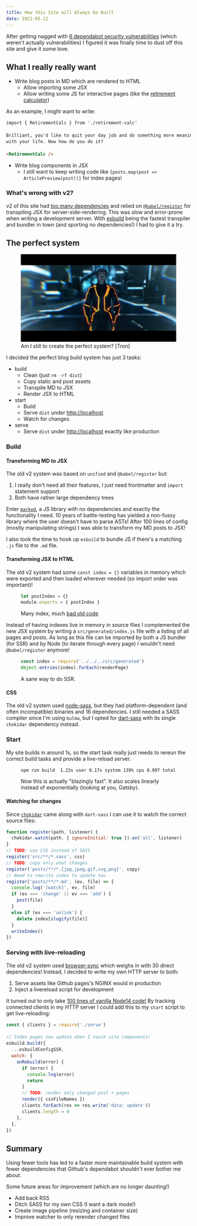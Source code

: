 ```yaml
---
title: How this Site will Always be Built
date: 2021-05-12
---
```


After getting nagged with [6 dependabot security vulnerabilities](https://github.com/thesmartwon/thesmartwon.com/pulls?q=is%3Apr+author%3Aapp%2Fdependabot) (which weren't actually vulnerabilities) I figured it was finally time to dust off this site and give it some love. 

## What I really really want
- Write blog posts in MD which are rendered to HTML
  - Allow importing some JSX
  - Allow writing some JS for interactive pages (like the [retirement calculator](/posts/money/early-retirement))

As an example, I might want to write:
```md
import { RetirementCalc } from './retirement-calc'

Brilliant, you'd like to quit your day job and do something more meaningful
with your life. Now how do you do it?

<RetirementCalc />
```

- Write blog components in JSX
  - I still want to keep writing code like `{posts.map(post => ArticlePreview(post))}` for index pages!

### What's wrong with v2?
v2 of this site had [too many dependencies](https://github.com/thesmartwon/thesmartwon.com/blob/9b3ec7e047366a79a12a1d94776d967677e2ada3/package.json) and relied on [`@babel/register`](https://babeljs.io/docs/en/babel-register) for transpiling JSX for server-side-rendering. This was slow and error-prone when writing a development server. With [esbuild](https://esbuild.github.io/) being the fastest transpiler and bundler in town (and sporting no dependencies!) I had to give it a try.

## The perfect system
<figure>
  <img src="perfect-system.jpg" alt="Clu asking to create perfect system" />
  <figcaption>Am I still to create the perfect system? [Tron]</figcaption>
</figure>

I decided the perfect blog build system has just 3 tasks:
- build
  - Clean (just `rm -rf dist`)
  - Copy static and post assets
  - Transpile MD to JSX
  - Render JSX to HTML
- start
  - Build
  - Serve `dist` under <http://localhost>
  - Watch for changes
- serve
  - Serve `dist` under <http://localhost> exactly like production

### Build
#### Transforming MD to JSX
The old v2 system was based on `unified` and `@babel/register` but:
  1. I really don't need all their features, I just need frontmatter and `import` statement support
  2. Both have rather large dependency trees

Enter [`marked`](https://marked.js.org/), a JS library with no dependencies and exactly the functionality I need. 10 years of battle-testing has yielded a non-fussy library where the user doesn't have to parse ASTs! After 100 lines of config (mostly manipulating strings) I was able to transform my MD posts to JSX!

I also took the time to hook up `esbuild` to bundle JS if there's a matching `.js` file to the `.md` file.

#### Transforming JSX to HTML
The old v2 system had some `const index = {}` variables in memory which were exported and then loaded wherever needed (so import order was important)!
<figure>

```js
let postIndex = {}
module.exports = { postIndex }
```

  <figcaption>Many index, much <a href="https://github.com/thesmartwon/thesmartwon.com/blob/9b3ec7e047366a79a12a1d94776d967677e2ada3/scripts/gulp/posts.js">bad old code</a></figcaption>
</figure>

Instead of having indexes live in memory in source files I complemented the new JSX system by writing a `src/generated/index.js` file with a listing of all pages and posts. As long as this file can be imported by both a JS bundler (for SSR) and by Node (to iterate through every page) I wouldn't need `@babel/register` anymore!

<figure>

```js
const index = require('../../../src/generated')
Object.entries(index).forEach(renderPage)
```

  <figcaption>A sane way to do SSR.</figcaption>
</figure>

#### CSS
The old v2 system used [node-sass](https://www.npmjs.com/package/node-sass), but they had platform-dependent (and often incompatible) binaries and 16 dependencies. I still needed a SASS compiler since I'm using `bulma`, but I opted for [dart-sass](https://www.npmjs.com/package/sass) with its single `chokidar` dependency instead.

### Start
My site builds in around 1s, so the start task really just needs to rereun the correct build tasks and provide a live-reload server.

<figure>

```sh
npm run build  1.23s user 0.17s system 139% cpu 0.997 total
```

  <figcaption>Now this is actually "blazingly fast". It also scales linearly instead of exponentially (looking at you, Gatsby).</figcaption>
</figure>

#### Watching for changes
Since [`chokidar`](https://www.npmjs.com/package/chokidar) came along with `dart-sass` I can use it to watch the correct source files:

```js
function register(path, listener) {
  chokidar.watch(path, { ignoreInitial: true }).on('all', listener)
}
// TODO: use CSS instead of SASS
register('src/**/*.sass', css)
// TODO: copy only what changes
register('posts/**/*.{jpg,jpeg,gif,svg,png}', copy)
// Need to rewrite index to update nav
register('posts/**/*.md', (ev, file) => {
  console.log('[watch]', ev, file)
  if (ev === 'change' || ev === 'add') {
    post(file)
  }
  else if (ev === 'unlink') {
    delete index[slugify(file)]
  }
  writeIndex()
})
```

### Serving with live-reloading
The old v2 system used [browser-sync](https://www.npmjs.com/package/browser-sync) which weighs in with 30 direct dependencies! Instead, I decided to write my own HTTP server to both:
1. Serve assets like Github pages's NGINX would in production
2. Inject a livereload script for development

It turned out to only take [100 lines of vanilla Node14 code!](https://github.com/thesmartwon/thesmartwon.com/blob/master/scripts/serve.js) By tracking connected clients in my HTTP server I could add this to my `start` script to get live-reloading:

```js
const { clients } = require('./serve')

// Index pages now update when I touch site components!
esbuild.build({
  ...esbuildConfigSSR,
  watch: {
    onRebuild(error) {
      if (error) {
        console.log(error)
        return
      }
      // TODO: render only changed post + pages
      render({ cssFileNames })
      clients.forEach(res => res.write('data: update'))
      clients.length = 0
    },
  },
})
```

## Summary
Using fewer tools has led to a faster more maintainable build system with fewer dependencies that Github's dependabot shouldn't ever bother me about.

Some future areas for improvement (which are no longer daunting!)
- Add back RSS
- Ditch SASS for my own CSS (I want a dark mode!)
- Create image pipeline (resizing and container size)
- Improve watcher to only rerender changed files

